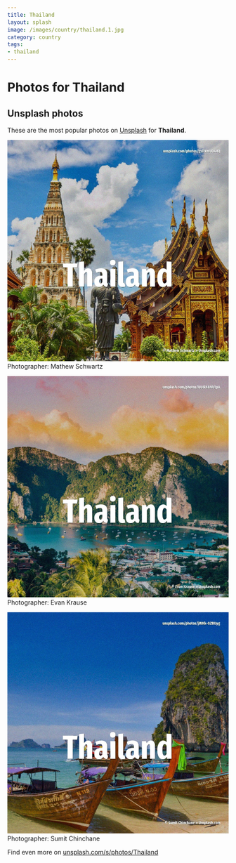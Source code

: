 ```yaml
---
title: Thailand
layout: splash
image: /images/country/thailand.1.jpg
category: country
tags:
- thailand
---
```

# Photos for Thailand
 
## Unsplash photos
These are the most popular photos on [Unsplash](https://unsplash.com) for **Thailand**.
 
![Thailand](/images/country/thailand.1.jpg)
Photographer:  Mathew Schwartz
 
![Thailand](/images/country/thailand.2.jpg)
Photographer:  Evan Krause
 
![Thailand](/images/country/thailand.3.jpg)
Photographer:  Sumit Chinchane
 
Find even more on [unsplash.com/s/photos/Thailand](https://unsplash.com/s/photos/Thailand)
 

